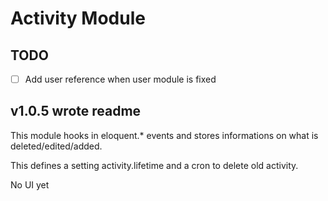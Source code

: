 # Activity Module

## TODO
- [ ] Add user reference when user module is fixed

## v1.0.5 wrote readme

This module hooks in eloquent.* events and stores informations on what is deleted/edited/added.

This defines a setting activity.lifetime and a cron to delete old activity.

No UI yet